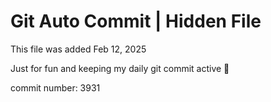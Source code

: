 # Git Auto Commit | Hidden File

This file was added Feb 12, 2025

Just for fun and keeping my daily git commit active 🤪

commit number: 3931
